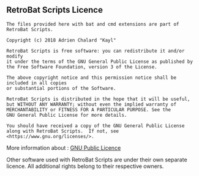 ## RetroBat Scripts Licence

    The files provided here with bat and cmd extensions are part of RetroBat Scripts.

    Copyright (c) 2018 Adrien Chalard "Kayl"

    RetroBat Scripts is free software: you can redistribute it and/or modify
    it under the terms of the GNU General Public License as published by
    the Free Software Foundation, version 3 of the License.
	
    The above copyright notice and this permission notice shall be included in all copies
    or substantial portions of the Software. 
    
    RetroBat Scripts is distributed in the hope that it will be useful,
    but WITHOUT ANY WARRANTY; without even the implied warranty of
    MERCHANTABILITY or FITNESS FOR A PARTICULAR PURPOSE. See the
    GNU General Public License for more details.

    You should have received a copy of the GNU General Public License
    along with RetroBat Scripts.  If not, see <https://www.gnu.org/licenses/>.

More information about : [GNU Public Licence](http://www.gnu.org/licenses/gpl-3.0.en.html)

Other software used with RetroBat Scripts are under their own separate licence. All additional rights belong to their respective owners.

